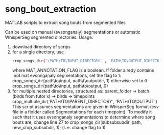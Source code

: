# song_bout_extraction
MATLAB scripts to extract song bouts from segmented files 

Can be used on manual (evsonganaly) segmentations or automatic WhisperSeg segmented directories. 
Usage: 
1. download directory of scrips
2. for a single directory, use
   ```bash
   crop_songs_dir('\PATH\TO\INPUT_DIRECTORY' , 'PATH\TO\OUTPUT_DIRECTORY', MAT_ANNOTATION_FLAG)
   ```
   where MAT_ANNOTATION_FLAG is a boolean. If folder alredy contains .not.mat evsonganaly segmentations, set the flag to 1:
    crop_songs_dir(path\to\input, path\t\outputdir, 1) 
otherwise set to 0
    crop_songs_dir(path\to\input, path\to\output, 0) 
4. for multiple nested directories, structured as: parent_folder -> batch (birds from tutor x) -> birds ->  timepoints
    crop_multiple_dir('PATH\TO\PARENT_DIRECTORY', 'PATH\TO\OUTPUT')  
This script assumes segmentations are given in WhisperSeg format (csv file in a fiolder called Segmentations for each timepoint).
To modify it such that it uses evsonganaly segmentations to determine where song bouts are, change line 27 to
    crop_songs_dir(subsubsubdir_path, new_crop_subsubdir, 1); (i. e. change flag to 1) 
 

